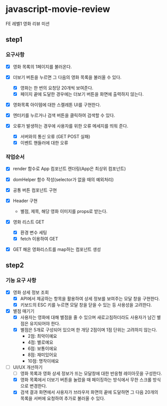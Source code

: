# javascript-movie-review

FE 레벨1 영화 리뷰 미션

## step1

### 요구사항

- [x] 영화 목록의 1페이지를 불러온다.

- [x] 더보기 버튼을 누르면 그 다음의 영화 목록을 불러올 수 있다.

  - [x] 영화는 한 번의 요청당 20개씩 보여준다.
  - [x] 페이지 끝에 도달한 경우에는 더보기 버튼을 화면에 출력하지 않는다.

- [x] 영화목록 아이템에 대한 스켈레톤 UI를 구현한다.

- [x] 엔터키를 누르거나 검색 버튼을 클릭하여 검색할 수 있다.

- [x] 오류가 발생하는 경우에 사용자를 위한 오류 메세지를 띄워 준다.
  - [x] 서버와의 통신 오류 (GET POST 실패)
  - [x] 이벤트 핸들러에 대한 오류

### 작업순서

- [x] render 함수로 App 컴포넌트 렌더링(App은 최상위 컴포넌트)
- [x] domHelper 함수 작성(selector가 없을 때의 예외처리)
- [x] 공통 버튼 컴포넌트 구현

- [x] Header 구현

  - 별점, 제목, 해당 영화 이미지를 props로 받는다.

- [x] 영화 리스트 GET

  - [x] 환경 변수 세팅
  - [x] fetch 이용하여 GET

- [x] GET 해온 영화리스트를 map하는 컴포넌트 생성

## step2

### 기능 요구 사항

- [x] 영화 상세 정보 조회
  - [x] API에서 제공하는 항목을 활용하여 상세 정보를 보여주는 모달 창을 구현한다.
  - [x] 키보드의 ESC 키를 누르면 모달 창을 닫을 수 있는 등 사용성을 고려한다.
- [x] 별점 매기기
  - [x] 사용자는 영화에 대해 별점을 줄 수 있으며 새로고침하더라도 사용자가 남긴 별점은 유지되어야 한다.
  - [x] 별점은 5개로 구성되어 있으며 한 개당 2점이며 1점 단위는 고려하지 않는다.
    - 2점: 최악이예요
    - 4점: 별로예요
    - 6점: 보통이에요
    - 8점: 재미있어요
    - 10점: 명작이에요
- [ ] UI/UX 개선하기
  - [ ] 영화 목록과 영화 상세 정보가 뜨는 모달창에 대한 반응형 레이아웃을 구성한다.
  - [x] 영화 목록에서 더보기 버튼을 눌렀을 때 페이징하는 방식에서 무한 스크롤 방식으로 변경한다.
  - [x] 검색 결과 화면에서 사용자가 브라우저 화면의 끝에 도달하면 그 다음 20개의 목록을 서버에 요청하여 추가로 불러올 수 있다.
